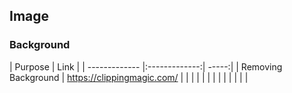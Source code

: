 ## Image

### Background

| Purpose        | Link |
| ------------- |:-------------:| -----:|
| Removing Background    | https://clippingmagic.com/ |
| | |
| | |
| | |
| | |



